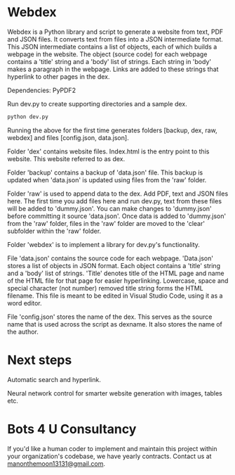 # Webdex
Webdex is a Python library and script to generate a website from text, PDF and JSON files. It converts text from files into a JSON intermediate format. This JSON intermediate contains a list of objects, each of which builds a webpage in the website. The object (source code) for each webpage contains a 'title' string and a 'body' list of strings. Each string in 'body' makes a paragraph in the webpage. Links are added to these strings that hyperlink to other pages in the dex.

Dependencies: PyPDF2

Run dev.py to create supporting directories and a sample dex. 

```bash
python dev.py
```

Running the above for the first time generates folders [backup, dex, raw, webdex] and files [config.json, data.json].

Folder 'dex' contains website files. Index.html is the entry point to this website. This website referred to as dex.

Folder 'backup' contains a backup of 'data.json' file. This backup is updated when 'data.json' is updated using files from the 'raw' folder.

Folder 'raw' is used to append data to the dex. Add PDF, text and JSON files here. The first time you add files here and run dev.py, text from these files will be added to 'dummy.json'. You can make changes to 'dummy.json' before committing it source 'data.json'. Once data is added to 'dummy.json' from the 'raw' folder, files in the 'raw' folder are moved to the 'clear' subfolder within the 'raw' folder.

Folder 'webdex' is to implement a library for dev.py's functionality.

File 'data.json' contains the source code for each webpage. 'Data.json' stores a list of objects in JSON format. Each object contains a 'title' string and a 'body' list of strings. 'Title' denotes title of the HTML page and name of the HTML file for that page for easier hyperlinking. Lowercase, space and special character (not number) removed title string forms the HTML filename. This file is meant to be edited in Visual Studio Code, using it as a word editor.

File 'config.json' stores the name of the dex. This serves as the source name that is used across the script as dexname. It also stores the name of the author.

# Next steps

Automatic search and hyperlink.

Neural network control for smarter website generation with images, tables etc.

# Bots 4 U Consultancy

If you'd like a human coder to implement and maintain this project within your organization's codebase, we have yearly contracts. Contact us at manonthemoon13131@gmail.com.




